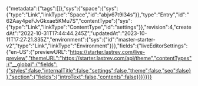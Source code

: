 {"metadata":{"tags":[]},"sys":{"space":{"sys":{"type":"Link","linkType":"Space","id":"abjv67t9l34s"}},"type":"Entry","id":"62Aay4peFJvGkxae5KMu7S","contentType":{"sys":{"type":"Link","linkType":"ContentType","id":"settings"}},"revision":4,"createdAt":"2022-10-31T17:44:44.245Z","updatedAt":"2023-10-11T17:27:21.335Z","environment":{"sys":{"id":"master-starter-v2","type":"Link","linkType":"Environment"}}},"fields":{"liveEditorSettings":{"en-US":{"previewURL":"https://starter.lastrev.com/live-preview","themeURL":"https://starter.lastrev.com/api/theme","contentTypes":{"__global":{"fields":{"styles":false,"internalTitle":false,"settings":false,"theme":false,"seo":false}},"section":{"fields":{"introText":false,"contents":false}}}}}}}
